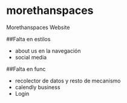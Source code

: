 # morethanspaces
Morethanspaces Website

##Falta en estilos
- about us en la navegación
- social media

##Falta en func
- recolector de datos y resto de mecanismo
- calendly business
- Login
